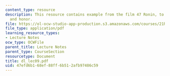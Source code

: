 ```yaml
---
content_type: resource
description: This resource contains example from the film 47 Ronin, to show loyalty
  and honor.
file: https://ol-ocw-studio-app-production.s3.amazonaws.com/courses/21h-522-japan-in-the-age-of-the-samurai-history-and-film-fall-2006/47efd6b168ef88ff6b512afb97486c59_dl_lec09.pdf
file_type: application/pdf
learning_resource_types:
- Lecture Notes
ocw_type: OCWFile
parent_title: Lecture Notes
parent_type: CourseSection
resourcetype: Document
title: dl_lec09.pdf
uid: 47efd6b1-68ef-88ff-6b51-2afb97486c59
---
```

